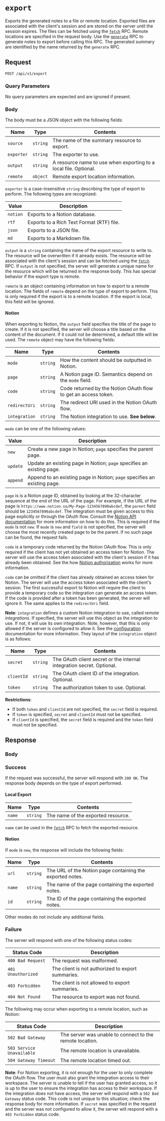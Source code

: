 # `export`

Exports the generated notes to a file or remote location. Exported files are associated with the client's session and are stored on the server until the session expires. The files can be fetched using the [`fetch`](FETCH.md) RPC. Remote locations are specified in the request body. Use the [`generate`](GENERATE.md) RPC to generate notes to export before calling this RPC. The generated summary are identified by the name returned by the `generate` RPC.

## Request

`POST /api/v1/export`

### Query Parameters

No query parameters are expected and are ignored if present.

### Body

The body must be a JSON object with the following fields:

| Name | Type | Contents |
| ---- | ---- | ----------- |
| `source` | `string` | The name of the summary resource to export. |
| `exporter` | `string` | The exporter to use. |
| `output` | `string` | A resource name to use when exporting to a local file. Optional. |
| `remote` | `object` | Remote export location information. |

`exporter` is a case-insensitive `string` describing the type of export to perform. The following types are recognized:

| Value | Description |
| ----- | ----------- |
| `notion` | Exports  to a Notion database. |
| `rtf` | Exports to a Rich Text Format (RTF) file. |
| `json` | Exports to a JSON file. |
| `md` | Exports to a Markdown file. |

`output` is a `string` containing the name of the export resource to write to. The resource will be overwritten if it already exists. The resource will be associated with the client's session and can be fetched using the [`fetch`](FETCH.md) RPC. If `output` is not specified, the server will generate a unique name for the resource which will be returned in the response body. This has special behavior if the export type is remote.

`remote` is an object containing information on how to export to a remote location. The fields of `remote` depend on the type of export to perform. This is only required if the export is to a remote location. If the export is local, this field will be ignored.

#### Notion

When exporting to Notion, the `output` field specifies the title of the page to create. If it is not specified, the server will choose a title based on the content of the document. If it could not be determined, a default title will be used. The `remote` object may have the following fields:

| Name | Type | Contents |
| ---- | ---- | -------- |
| `mode` | `string` | How the content should be outputted in Notion. |
| `page` | `string` | A Notion page ID. Semantics depend on the `mode` field. |
| `code` | `string` | Code returned by the Notion OAuth flow to get an access token. |
| `redirectUri` | `string` | The redirect URI used in the Notion OAuth flow. |
| `integration` | `string` | The Notion integration to use. **See below**. |

`mode` can be one of the following values:

| Value | Description |
| ----- | ----------- |
| `new` | Create a new page in Notion; `page` specifies the parent page. |
| `update` | Update an existing page in Notion; `page` specifies an existing page. |
| `append` | Append to an existing page in Notion; `page` specifies an existing page. |

`page` is is a Notion page ID, obtained by looking at the 32-character sequence at the end of the URL of the page. For example, if the URL of the page is `https://www.notion.so/My-Page-1234567890abcdef`, the `parent` field should be `1234567890abcdef`. The integration must be given access to this page explicitly or through the OAuth flow. Consult the [Notion API documentation](https://developers.notion.com/) for more information on how to do this. This is required if the `mode` is not `new`. If `mode` is `new` and `field` is not specified, the server will choose the most recently created page to be the parent. If no such page can be found, the request fails.

`code` is a temporary code returned by the Notion OAuth flow. This is only required if the client has not yet obtained an access token for Notion. The server will use the access token associated with the client's session if it has already been obtained. See the how [Notion authorization](https://developers.notion.com/docs/authorization) works for more information.

`code` can be omitted if the client has already obtained an access token for Notion. The server will use the access token associated with the client's session. The first successful export to Notion will require the client to provide a temporary code so the integration can generate an access token. If the code is provided after a token has been generated, the server will ignore it. The same applies to the `redirectUri` field.

**Note**: `integration` defines a custom Notion integration to use, called *remote integrations*. If specified, the server will use this object as the integration to use. If not, it will use its own integration. Note, however, that this is only allowed if the server is configured to allow it. See the [configuration](CONFIGURATION.md) documentation for more information. They layout of the `integration` object is as follows:

| Name | Type | Contents |
| ---- | ---- | -------- |
| `secret` | `string` | The OAuth client secret or the internal integration secret. Optional. |
| `clientId` | `string` | The OAuth client ID of the integration. Optional. |
| `token` | `string` | The authorization token to use. Optional. |

**Restrictions**:

- If both `token` and `clientId` are not specified, the `secret` field is required.
- If `token` is specified, `secret` and `clientId` must not be specified.
- If `clientId` is specified, the `secret` field is required and the `token` field must not be specified.

## Response

### Body

### Success

If the request was successful, the server will respond with `200 OK`. The response body depends on the type of export performed.

#### Local Export

| Name | Type | Contents |
| ---- | ---- | -------- |
| `name` | `string` | The name of the exported resource. |

`name` can be used in the [`fetch`](FETCH.md) RPC to fetch the exported resource.

#### Notion

If `mode` is `new`, the response will include the following fields:

| Name | Type | Contents |
| ---- | ---- | -------- |
| `url` | `string` | The URL of the Notion page containing the exported notes. |
| `name` | `string` | The name of the page containing the exported notes. |
| `id` | `string` | The ID of the page containing the exported notes. |

Other modes do not include any additional fields.

### Failure

The server will respond with one of the following status codes:

| Status Code | Description |
| ----------- | ----------- |
| `400 Bad Request` | The request was malformed. |
| `401 Unauthorized` | The client is not authorized to export summaries. |
| `403 Forbidden` | The client is not allowed to export summaries.  |
| `404 Not Found` | The resource to export was not found. |

The following may occur when exporting to a remote location, such as Notion:

| Status Code | Description |
| ----------- | ----------- |
| `502 Bad Gateway` | The server was unable to connect to the remote location. |
| `503 Service Unavailable` | The remote location is unavailable. |
| `504 Gateway Timeout` | The remote location timed out. |

**Note**: For Notion exporting, it is not enough for the user to only complete the OAuth flow. The user must also grant the integration access to their workspace. The server is unable to tell if the user has granted access, so it is up to the user to ensure the integration has access to their workspace. If the integration does not have access, the server will respond with a `502 Bad Gateway` status code. This code is not unique to this situation; check the response body for more information. If `secret` was specified in the request and the server was not configured to allow it, the server will respond with a `403 Forbidden` status code.
